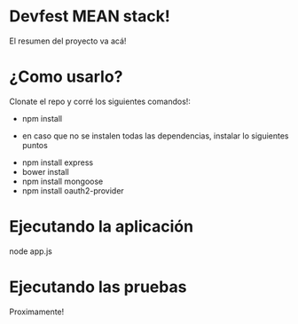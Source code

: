# Devfest MEAN stack!

El resumen del proyecto va acá!

# ¿Como usarlo?

Clonate el repo y corré los siguientes comandos!:
* npm install
- en caso que no se instalen todas las dependencias, instalar lo siguientes puntos
* npm install express
* bower install
* npm install mongoose
* npm install oauth2-provider

# Ejecutando la aplicación

node app.js

# Ejecutando las pruebas

Proximamente!